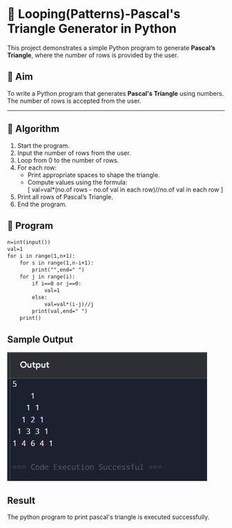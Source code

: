 # 🔺 Looping(Patterns)-Pascal's Triangle Generator in Python

This project demonstrates a simple Python program to generate **Pascal’s Triangle**, where the number of rows is provided by the user.


## 🎯 Aim

To write a Python program that generates **Pascal's Triangle** using numbers. The number of rows is accepted from the user.

---

## 🧠 Algorithm

1. Start the program.
2. Input the number of rows from the user.
3. Loop from 0 to the number of rows.
4. For each row:
   - Print appropriate spaces to shape the triangle.
   - Compute values using the formula:  
     \[
     val=val*(no.of rows - no.of val in each row)//no.of val in each row
     \]
5. Print all rows of Pascal’s Triangle.
6. End the program.

## 🧪 Program
```
n=int(input())
val=1
for i in range(1,n+1):
    for s in range(1,n-i+1):
        print("",end=" ")
    for j in range(i):
        if i==0 or j==0:
            val=1
        else:
            val=val*(i-j)//j
        print(val,end=" ")
    print()
```
## Sample Output
![alt text](image-3.png)
## Result
The python program to print pascal's triangle is executed successfully.

